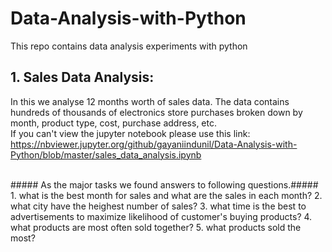 # Data-Analysis-with-Python
This repo  contains data analysis experiments with python 

## 1. Sales Data Analysis: 
In this we analyse 12 months worth of sales data. The data contains hundreds of thousands of electronics store purchases broken down by month, product type, cost, purchase address, etc.
<br/>
If you can't view the jupyter notebook please use this link: https://nbviewer.jupyter.org/github/gayaniindunil/Data-Analysis-with-Python/blob/master/sales_data_analysis.ipynb

<br/>
##### As the major tasks we found answers to following questions.#####
1. what is the best month for sales and what are the sales in each month?
2. what city have the heighest number of sales?
3. what time is the best to advertisements to maximize likelihood of customer's buying products?
4. what products are most often sold together?
5. what products sold the most? 

